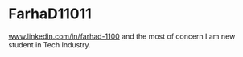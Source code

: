 # FarhaD11011
www.linkedin.com/in/farhad-1100
and the most of concern I am new student in Tech Industry.


